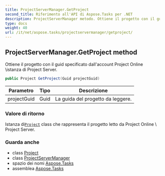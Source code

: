```yaml
---
title: ProjectServerManager.GetProject
second_title: Riferimento all'API di Aspose.Tasks per .NET
description: ProjectServerManager metodo. Ottiene il progetto con il guid specificato dallaccount Project Online istanza di Project Server.
type: docs
weight: 40
url: /it/net/aspose.tasks/projectservermanager/getproject/
---
```

## ProjectServerManager.GetProject method

Ottiene il progetto con il guid specificato dall'account Project Online \istanza di Project Server.

```csharp
public Project GetProject(Guid projectGuid)
```

| Parametro | Tipo | Descrizione |
| --- | --- | --- |
| projectGuid | Guid | La guida del progetto da leggere. |

### Valore di ritorno

Istanza di[`Project`](../../project/) class che rappresenta il progetto letto da Project Online \ Project Server.

### Guarda anche

* class [Project](../../project/)
* class [ProjectServerManager](../)
* spazio dei nomi [Aspose.Tasks](../../projectservermanager/)
* assemblea [Aspose.Tasks](../../../)


